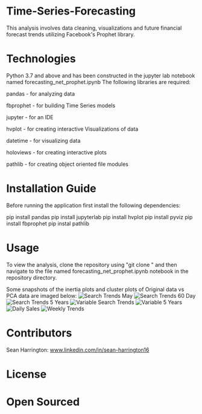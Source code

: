 # Time-Series-Forecasting

This analysis involves data cleaning, visualizations and future financial forecast trends utilizing Facebook's Prophet library.

# Technologies

Python 3.7 and above and has been constructed in the jupyter lab notebook named forecasting_net_prophet.ipynb The following libraries are required:

pandas - for analyzing data

fbprophet - for building Time Series models

jupyter - for an IDE

hvplot - for creating interactive Visualizations of data

datetime - for visualizing data

holoviews - for creating interactive plots

pathlib - for creating object oriented file modules

# Installation Guide

Before running the application first install the following dependencies:

  pip install pandas
  pip install jupyterlab 
  pip install hvplot
  pip install pyviz
  pip install fbprophet
  pip instal pathlib

# Usage
To view the analysis, clone the repository using "git clone " and then navigate to the file named forecasting_net_prophet.ipynb notebook in the repository directory.

Some snapshots of the inertia plots and cluster plots of Original data vs PCA data are imaged below:
![Search Trends May](https://user-images.githubusercontent.com/91238235/163741633-73dee435-8e8f-42c8-97ff-fad5ff138f87.png)
![Search Trends 60 Day](https://user-images.githubusercontent.com/91238235/163741636-883af53f-ba64-432b-9de4-e1b5146420fa.png)
![Search Trends 5 Years](https://user-images.githubusercontent.com/91238235/163741638-9f315052-fc55-460b-953b-02a67ea96eb6.png)
![Variable Search Trends](https://user-images.githubusercontent.com/91238235/163741640-4ddf9cb0-5fd3-401e-8caf-04ee472ab643.png)
![Variable 5 Years](https://user-images.githubusercontent.com/91238235/163741641-42a434e0-ddb2-4acd-a0e4-628592e575ee.png)
![Daily Sales](https://user-images.githubusercontent.com/91238235/163741643-b1f0ab89-c1c4-4986-9676-1122b072de32.png)
![Weekly Trends](https://user-images.githubusercontent.com/91238235/163741645-a6fff290-ff59-45e6-904d-5d755db39e26.png)

# Contributors

Sean Harrington: www.linkedin.com/in/sean-harrington16

# License

# Open Sourced
